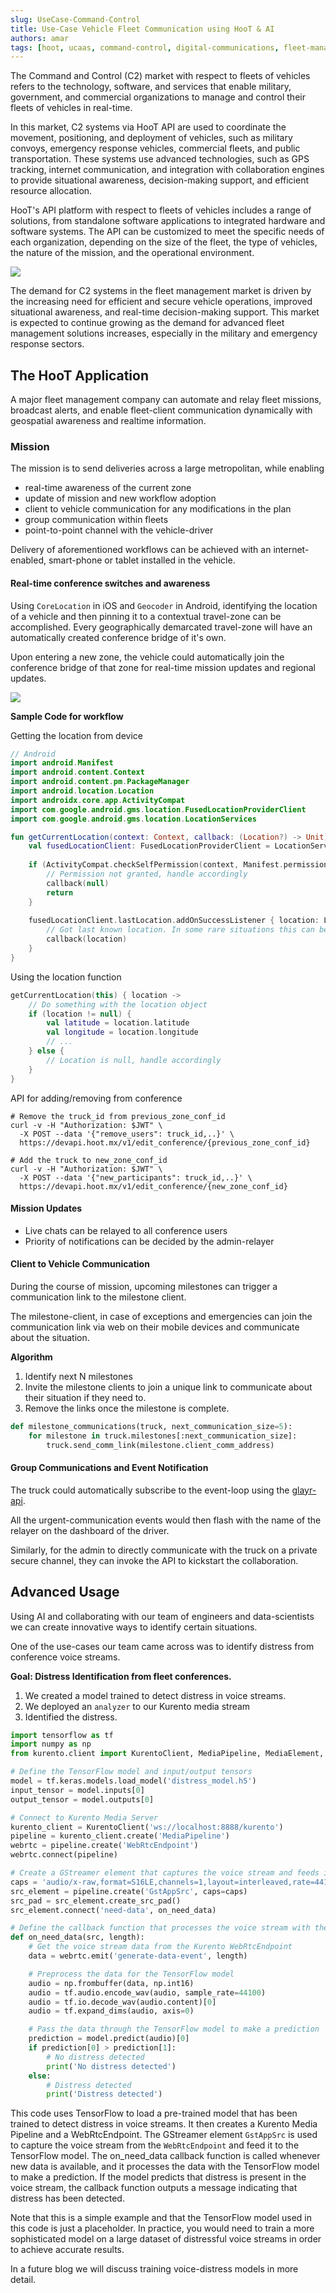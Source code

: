 ```yaml
---
slug: UseCase-Command-Control
title: Use-Case Vehicle Fleet Communication using HooT & AI 
authors: amar
tags: [hoot, ucaas, command-control, digital-communications, fleet-management, ai, artificial-intelligence]
---
```


The Command and Control (C2) market with respect to fleets of vehicles refers to the technology, software, and services that enable military, government, and commercial organizations to manage and control their fleets of vehicles in real-time.

In this market, C2 systems via HooT API are used to coordinate the movement, positioning, and deployment of vehicles, such as military convoys, emergency response vehicles, commercial fleets, and public transportation. 
These systems use advanced technologies, such as GPS tracking, internet communication, and integration with collaboration engines to provide situational awareness, decision-making support, and efficient resource allocation.

HooT's API platform with respect to fleets of vehicles includes a range of solutions, from standalone software applications to integrated hardware and software systems. 
The API can be customized to meet the specific needs of each organization, depending on the size of the fleet, the type of vehicles, the nature of the mission, and the operational environment.

![](./2023-04-16-uc-distributed-command-control/general.png)

The demand for C2 systems in the fleet management market is driven by the increasing need for efficient and secure vehicle operations, improved situational awareness, and real-time decision-making support. This market is expected to continue growing as the demand for advanced fleet management solutions increases, especially in the military and emergency response sectors.

## The HooT Application

A major fleet management company can automate and relay fleet missions, broadcast alerts, and enable fleet-client communication dynamically with geospatial awareness and realtime information.

### Mission

The mission is to send deliveries across a large metropolitan, while enabling

- real-time awareness of the current zone
- update of mission and new workflow adoption
- client to vehicle communication for any modifications in the plan
- group communication within fleets
- point-to-point channel with the vehicle-driver

Delivery of aforementioned workflows can be achieved with an internet-enabled, smart-phone or tablet installed in the vehicle.

#### Real-time conference switches and awareness

Using `CoreLocation` in iOS and `Geocoder` in Android, identifying the location of a vehicle and then pinning it to a contextual travel-zone can be accomplished.
Every geographically demarcated travel-zone will have an automatically created conference bridge of it's own.

Upon entering a new zone, the vehicle could automatically join the conference bridge of that zone for real-time mission updates and regional updates.

![](./2023-04-16-uc-distributed-command-control/zonetruck.png)

**Sample Code for workflow**

Getting the location from device
```kotlin
// Android
import android.Manifest
import android.content.Context
import android.content.pm.PackageManager
import android.location.Location
import androidx.core.app.ActivityCompat
import com.google.android.gms.location.FusedLocationProviderClient
import com.google.android.gms.location.LocationServices

fun getCurrentLocation(context: Context, callback: (Location?) -> Unit) {
    val fusedLocationClient: FusedLocationProviderClient = LocationServices.getFusedLocationProviderClient(context)
    
    if (ActivityCompat.checkSelfPermission(context, Manifest.permission.ACCESS_FINE_LOCATION) != PackageManager.PERMISSION_GRANTED) {
        // Permission not granted, handle accordingly
        callback(null)
        return
    }
    
    fusedLocationClient.lastLocation.addOnSuccessListener { location: Location? ->
        // Got last known location. In some rare situations this can be null.
        callback(location)
    }
}
```

Using the location function
```kotlin
getCurrentLocation(this) { location ->
    // Do something with the location object
    if (location != null) {
        val latitude = location.latitude
        val longitude = location.longitude
        // ...
    } else {
        // Location is null, handle accordingly
    }
}
```

API for adding/removing from conference 

```shell
# Remove the truck_id from previous_zone_conf_id
curl -v -H "Authorization: $JWT" \
  -X POST --data '{"remove_users": truck_id,..}' \
  https://devapi.hoot.mx/v1/edit_conference/{previous_zone_conf_id}
  
# Add the truck to new_zone_conf_id
curl -v -H "Authorization: $JWT" \
  -X POST --data '{"new_participants": truck_id,..}' \
  https://devapi.hoot.mx/v1/edit_conference/{new_zone_conf_id}
```

#### Mission Updates

- Live chats can be relayed to all conference users
- Priority of notifications can be decided by the admin-relayer

#### Client to Vehicle Communication

During the course of mission, upcoming milestones can trigger a communication link to the milestone client.

The milestone-client, in case of exceptions and emergencies can join the communication link via web on their mobile devices and communicate about the situation.

**Algorithm**

1. Identify next N milestones
2. Invite the milestone clients to join a unique link to communicate about their situation if they need to.
3. Remove the links once the milestone is complete.

```python
def milestone_communications(truck, next_communication_size=5):
    for milestone in truck.milestones[:next_communication_size]:
        truck.send_comm_link(milestone.client_comm_address)
```

#### Group Communications and Event Notification

The truck could automatically subscribe to the event-loop using the [glayr-api](/docs/glayr).

All the urgent-communication events would then flash with the name of the relayer on the dashboard of the driver.

Similarly, for the admin to directly communicate with the truck on a private secure channel, they can invoke the API to kickstart the collaboration.


## Advanced Usage

Using AI and collaborating with our team of engineers and data-scientists we can create innovative ways to identify certain situations.

One of the use-cases our team came across was to identify distress from conference voice streams.

**Goal: Distress Identification from fleet conferences.** 

1. We created a model trained to detect distress in voice streams.
2. We deployed an `analyzer` to our Kurento media stream
3. Identified the distress.


```python
import tensorflow as tf
import numpy as np
from kurento.client import KurentoClient, MediaPipeline, MediaElement, MediaPad, WebRtcEndpoint

# Define the TensorFlow model and input/output tensors
model = tf.keras.models.load_model('distress_model.h5')
input_tensor = model.inputs[0]
output_tensor = model.outputs[0]

# Connect to Kurento Media Server
kurento_client = KurentoClient('ws://localhost:8888/kurento')
pipeline = kurento_client.create('MediaPipeline')
webrtc = pipeline.create('WebRtcEndpoint')
webrtc.connect(pipeline)

# Create a GStreamer element that captures the voice stream and feeds it to the TensorFlow model
caps = 'audio/x-raw,format=S16LE,channels=1,layout=interleaved,rate=44100'
src_element = pipeline.create('GstAppSrc', caps=caps)
src_pad = src_element.create_src_pad()
src_element.connect('need-data', on_need_data)

# Define the callback function that processes the voice stream with the TensorFlow model
def on_need_data(src, length):
    # Get the voice stream data from the Kurento WebRtcEndpoint
    data = webrtc.emit('generate-data-event', length)

    # Preprocess the data for the TensorFlow model
    audio = np.frombuffer(data, np.int16)
    audio = tf.audio.encode_wav(audio, sample_rate=44100)
    audio = tf.io.decode_wav(audio.content)[0]
    audio = tf.expand_dims(audio, axis=0)

    # Pass the data through the TensorFlow model to make a prediction
    prediction = model.predict(audio)[0]
    if prediction[0] > prediction[1]:
        # No distress detected
        print('No distress detected')
    else:
        # Distress detected
        print('Distress detected')
```

This code uses TensorFlow to load a pre-trained model that has been trained to detect distress in voice streams.
It then creates a Kurento Media Pipeline and a WebRtcEndpoint. 
The GStreamer element `GstAppSrc` is used to capture the voice stream from the `WebRtcEndpoint` and feed it to the TensorFlow model. The on_need_data callback function is called whenever new data is available, and it processes the data with the TensorFlow model to make a prediction. 
If the model predicts that distress is present in the voice stream, the callback function outputs a message indicating that distress has been detected.

Note that this is a simple example and that the TensorFlow model used in this code is just a placeholder. 
In practice, you would need to train a more sophisticated model on a large dataset of distressful voice streams in order to achieve accurate results.

In a future blog we will discuss training voice-distress models in more detail.
